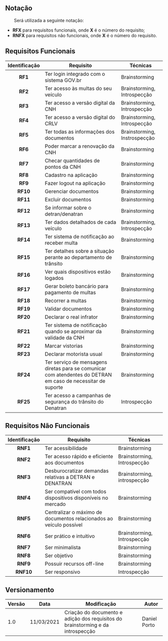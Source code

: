 ## Notação
&emsp;&emsp;Será utilizada a seguinte notação:

- **RFX** para requisitos funcionais, onde **X** é o número do requisito;
- **RNFX** para requisitos não funcionais, onde **X** é o número do requisito.

## Requisitos Funcionais
| Identificação | Requisito | Técnicas |
|:-:|--|--|
| **RF1** | Ter login integrado com o sistema GOV.br | Brainstorming |
| **RF2** | Ter acesso às multas do seu veículo | Brainstorming, Introspecção |
| **RF3** | Ter acesso a versão digital da CNH | Brainstorming, Introspecção |
| **RF4** | Ter acesso a versão digital do CRLV | Brainstorming, Introspecção |
| **RF5** | Ter todas as informações dos documentos | Brainstorming, Instrospecção |
| **RF6** | Poder marcar a renovação da CNH | Brainstorming |
| **RF7** | Checar quantidades de pontos da CNH | Brainstorming |
| **RF8** | Cadastro na aplicação | Brainstorming |
| **RF9** | Fazer logout na aplicação | Brainstorming |
| **RF10** | Gerenciar documentos | Brainstorming |
| **RF11** | Excluir documentos | Brainstorming |
| **RF12** | Se informar sobre o detran/denatran | Brainstorming |
| **RF13** | Ter dados detalhados de cada veículo | Brainstorming, Introspecção |
| **RF14** | Ter sistema de notificação ao receber multa | Brainstorming |
| **RF15** | Ter detalhes sobre a situação perante ao departamento de trânsito | Brainstorming |
| **RF16** | Ver quais dispositivos estão logados | Brainstorming |
| **RF17** | Gerar boleto bancário para pagamento de multas | Brainstorming |
| **RF18** | Recorrer a multas | Brainstorming |
| **RF19** | Validar documentos | Brainstorming |
| **RF20** | Declarar o real infrator | Brainstorming |
| **RF21** | Ter sistema de notificação quando se aproximar da validade da CNH | Brainstorming |
| **RF22** | Marcar vistorias | Brainstorming |
| **RF23** | Declarar motorista usual | Brainstorming |
| **RF24** | Ter serviço de mensagens diretas para se comunicar com atendentes do DETRAN em caso de necessitar de suporte | Brainstorming |
| **RF25** | Ter acesso a campanhas de segurança do trânsito do Denatran | Introspecção |

## Requisitos Não Funcionais
| Identificação | Requisito | Técnicas |
|:-:|--|--|
| **RNF1** | Ter acessibilidade | Brainstorming |
| **RNF2** | Ter acesso rápido e eficiente aos documentos | Brainstorming, Introspecção |
| **RNF3** | Desburocratizar demandas relativas a DETRAN e DENATRAN | Brainstorming, introspecção |
| **RNF4** | Ser compatível com todos dispositivos disponíveis no mercado | Brainstorming |
| **RNF5** | Centralizar o máximo de documentos relacionados ao veículo possível | Brainstorming |
| **RNF6** | Ser prático e intuitivo | Brainstorming, Introspecção |
| **RNF7** | Ser minimalista | Brainstorming |
| **RNF8** | Ser objetivo | Brainstorming |
| **RNF9** | Possuir recursos off-line | Brainstorming |
| **RNF10** | Ser responsivo | Introspecção |

## Versionamento
| Versão | Data | Modificação | Autor |
|--|--|--|--|
|1.0| 11/03/2021 | Criação do documento e adição dos requisitos do brainstorming e da introspecção | Daniel Porto |
